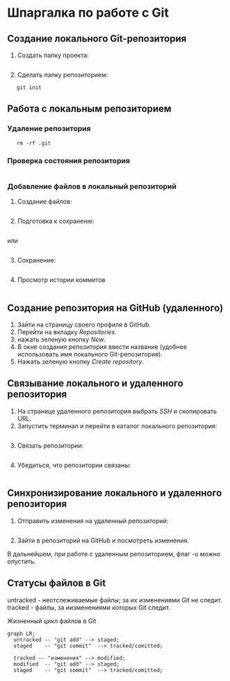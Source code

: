 # Шпаргалка по работе с Git

## Создание локального Git-репозитория

1. Создать папку проекта:

```mkdir directory
```
2. Сделать папку репозиторием:

```cd ~/dev/directory
   git init
```
## Работа с локальным репозиторием

### Удаление репозитория

```cd ~/dev/directory
   rm -rf .git
```
### Проверка состояния репозитория

```git status
```
### Добавление файлов в локальный репозиторий
1. Создание файлов: 

```touch <file>
```
2. Подготовка к сохраненю:

```git add --all
```
или 

```git add .
```
3. Сохранение:

```git commit -m 'remark' 
```
4. Просмотр истории коммитов

```git log
```
## Создание репозитория на GitHub (удаленного)

1. Зайти на страницу своего профиля в GitHub.
2. Перейти на вкладку *Repositories*.
3. нажать зеленую кнопку *New*.
4. В окне создания репозитория ввести название (удобнее использовать имя локального Git-репозитория).
5. Нажать зеленую кнопку *Create repository*.

## Связывание локального и удаленного репозитория

1. На странице удаленного репозитория выбрать *SSH*  и скопировать URL.
2. Запустить терминал и перейти в каталог локального репозитория:

```cd ~/dev/directory
```
3. Связать репозитории:

```git remote add origin <SSH>
```
4. Убедиться, что репозитории связаны:

```git remote -v
```
## Синхронизирование локального и удаленного репозитория

1. Отправить изменения на удаленный репозиторий:

```git push -u origin main
```
2. Зайти в репозиторий на GitHub и посмотреть изменения.

В дальнейшем, при работе с удаленным репозиторием, флаг -u можно опустить.

## Статусы файлов в Git
untracked - неотслеживаемые файлы; за их изменениями Git не следит.
tracked - файлы, за иизменениями которых Git следит.

Жизненный цикл файлов в Git

```mermaid
graph LR;
  untracked -- "git add" --> staged;
  staged    -- "git commit"  --> tracked/comitted;

  tracked -- "изменения" --> modified;
  modified  -- "git add" --> staged;
  staged    -- "git commit"  --> tracked/comitted;

``` 
